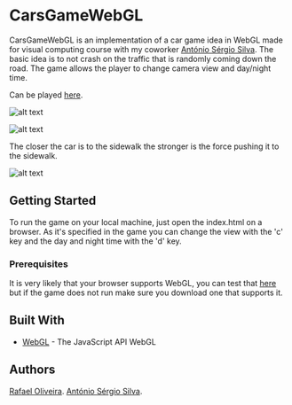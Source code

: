 # CarsGameWebGL

CarsGameWebGL is an implementation of a car game idea in WebGL made for visual computing course with my coworker <a href="https://github.com/asergios">António Sérgio Silva</a>.
The basic idea is to not crash on the traffic that is randomly coming down the road.
The game allows the player to change camera view and day/night time. 

Can be played <a href="https://rafoliveira.github.io/CarsGameWebGL/index.html">here</a>. 

![alt text](https://i.imgur.com/5s9RyVw.png)

![alt text](https://i.imgur.com/uRvwch2.png)

The closer the car is to the sidewalk the stronger is the force pushing it to the sidewalk.

![alt text](https://i.imgur.com/Hj3bN5M.png)

## Getting Started

To run the game on your local machine, just open the index.html on a browser. As it's specified in the game you can change the view with the 'c' key and the day and night time with the 'd' key.

### Prerequisites

It is very likely that your browser supports WebGL, you can test that <a href="https://get.webgl.org/">here</a> but if the game does not run make sure you download one that supports it. 

## Built With

* [WebGL](https://get.webgl.org/) - The JavaScript API WebGL

## Authors

<a href="https://github.com/rafoliveira">Rafael Oliveira</a>.
<a href="https://github.com/asergios">António Sérgio Silva</a>.
